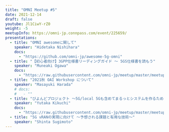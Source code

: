 ```yaml
---
title: "OMNI Meetup #5"
date: 2021-12-14
draft: false
youtube: Jl1CiwY-rZ0
weight: -5
meetupInfo: https://omni-jp.connpass.com/event/225659/
presentations:
  - title: "OMNI awesomeに関して"
    speaker: "Hidetaka Nishihara"
    docs:
      - "https://github.com/omni-jp/awesome-5g-omni"
  - title: "【初心者向け】3GPP仕様書リーディングガイド ～ 5GS仕様書を読もう"
    speaker: "Muneaki Ogawa"
    docs:
      - "https://raw.githubusercontent.com/omni-jp/meetup/master/meetup%235/3GPP%E4%BB%95%E6%A7%98%E6%9B%B8%E3%83%AA%E3%83%BC%E3%83%87%E3%82%A3%E3%83%B3%E3%82%B0%E3%82%AC%E3%82%A4%E3%83%89.pdf"
  - title: "2021秋 OAI Workshop について"
    speaker: "Masayuki Harada"
    # docs:
    #   - ""
  - title: "びよんどプロジェクト 〜5G/local 5Gも含めてまるっとシステムを作るための研究開発〜"
    speaker: "Yutaka Kikuchi"
    docs:
      - "https://raw.githubusercontent.com/omni-jp/meetup/master/meetup%235/20211214-omni-kikuyuta.pdf"
  - title: "5G vRANの実現に向けて 〜予想される課題と有用な技術〜"
    speaker: "Shinta Sugimoto"
---
```

